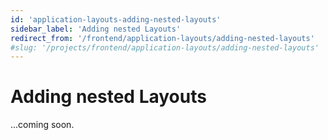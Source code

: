 ```yaml
---
id: 'application-layouts-adding-nested-layouts'
sidebar_label: 'Adding nested Layouts'
redirect_from: '/frontend/application-layouts/adding-nested-layouts'
#slug: '/projects/frontend/application-layouts/adding-nested-layouts'
---
```


# Adding nested Layouts

...coming soon.
